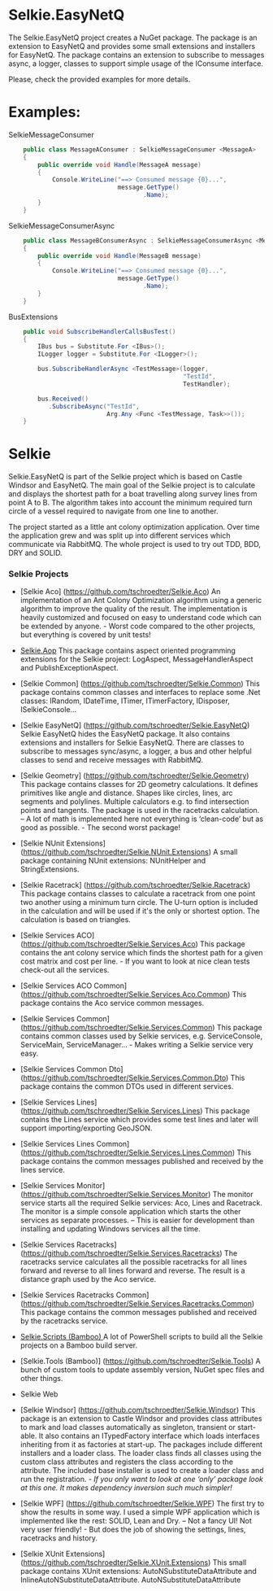 # Selkie.EasyNetQ

The Selkie.EasyNetQ project creates a NuGet package. The package is an extension to EasyNetQ and provides some small extensions and installers for EasyNetQ. The package contains an extension to subscribe to messages async, a logger, classes to support simple usage of the IConsume interface.  

Please, check the provided examples for more details.

# Examples:

SelkieMessageConsumer
```CS
    public class MessageAConsumer : SelkieMessageConsumer <MessageA>
    {
        public override void Handle(MessageA message)
        {
            Console.WriteLine("==> Consumed message {0}...",
                              message.GetType()
                                     .Name);
        }
    }
```

SelkieMessageConsumerAsync
```CS
    public class MessageBConsumerAsync : SelkieMessageConsumerAsync <MessageB>
    {
        public override void Handle(MessageB message)
        {
            Console.WriteLine("==> Consumed message {0}...",
                              message.GetType()
                                     .Name);
        }
    }
```

BusExtensions
```CS
    public void SubscribeHandlerCallsBusTest()
    {
        IBus bus = Substitute.For <IBus>();
        ILogger logger = Substitute.For <ILogger>();

        bus.SubscribeHandlerAsync <TestMessage>(logger,
                                                "TestId",
                                                TestHandler);

        bus.Received()
           .SubscribeAsync("TestId",
                           Arg.Any <Func <TestMessage, Task>>());
    }
```

# Selkie
Selkie.EasyNetQ is part of the Selkie project which is based on Castle Windsor and EasyNetQ. The main goal of the Selkie project is to calculate and displays the shortest path for a boat travelling along survey lines from point A to B. The algorithm takes into account the minimum required turn circle of a vessel required to navigate from one line to another.

The project started as a little ant colony optimization application. Over time the application grew and was split up into different services which communicate via RabbitMQ. The whole project is used to try out TDD, BDD, DRY and SOLID.

### Selkie Projects

* [Selkie Aco] (https://github.com/tschroedter/Selkie.Aco)
An implementation of an Ant Colony Optimization algorithm using a generic algorithm to improve the quality of the result. The implementation is heavily customized and focused on easy to understand code which can be extended by anyone. - Worst code compared to the other projects, but everything is covered by unit tests!

* [Selkie.Aop](https://github.com/tschroedter/Selkie.Aop)
This package contains aspect oriented programming extensions for the Selkie project: LogAspect, MessageHandlerAspect and PublishExceptionAspect.

* [Selkie Common] (https://github.com/tschroedter/Selkie.Common)
This package contains common classes and interfaces to replace some .Net classes: IRandom, IDateTime, ITimer, ITimerFactory, IDisposer, ISelkieConsole…

* [Selkie EasyNetQ] (https://github.com/tschroedter/Selkie.EasyNetQ)
Selkie EasyNetQ hides the EasyNetQ package. It also contains extensions and installers for Selkie EasyNetQ. There are classes to subscribe to messages sync/async, a logger, a bus and other helpful classes to send and receive messages with RabbitMQ.

* [Selkie Geometry] (https://github.com/tschroedter/Selkie.Geometry)
This package contains classes for 2D geometry calculations. It defines primitives like angle and distance. Shapes like circles, lines, arc segments and polylines. Multiple calculators e.g. to find intersection points and tangents. The package is used in the racetracks calculation. – A lot of math is implemented here not everything is ‘clean-code’ but as good as possible. - The second worst package!

* [Selkie NUnit Extensions] (https://github.com/tschroedter/Selkie.NUnit.Extensions)
A small package containing NUnit extensions: NUnitHelper and StringExtensions.

* [Selkie Racetrack] (https://github.com/tschroedter/Selkie.Racetrack)
This package contains classes to calculate a racetrack from one point two another using a minimum turn circle. The U-turn option is included in the calculation and will be used if it's the only or shortest option. The calculation is based on triangles.

* [Selkie Services ACO] (https://github.com/tschroedter/Selkie.Services.Aco)
This package contains the ant colony service which finds the shortest path for a given cost matrix and cost per line. - If you want to look at nice clean tests check-out all the services.

* [Selkie Services ACO Common] (https://github.com/tschroedter/Selkie.Services.Aco.Common)
This package contains the Aco service common messages.

* [Selkie Services Common] (https://github.com/tschroedter/Selkie.Services.Common)
This package contains common classes used by Selkie services, e.g. ServiceConsole, ServiceMain, ServiceManager... - Makes writing a Selkie service very easy.

* [Selkie Services Common Dto] (https://github.com/tschroedter/Selkie.Services.Common.Dto)
This package contains the common DTOs used in different services.

* [Selkie Services Lines] (https://github.com/tschroedter/Selkie.Services.Lines)
This package contains the Lines service which provides some test lines and later will support importing/exporting GeoJSON.

* [Selkie Services Lines Common] (https://github.com/tschroedter/Selkie.Services.Lines.Common)
This package contains the common messages published and received by the lines service.

* [Selkie Services Monitor] (https://github.com/tschroedter/Selkie.Services.Monitor)
The monitor service starts all the required Selkie services: Aco, Lines and Racetrack. The monitor is a simple console application which starts the other services as separate processes. – This is easier for development than installing and updating Windows services all the time.

* [Selkie Services Racetracks] (https://github.com/tschroedter/Selkie.Services.Racetracks)
The racetracks service calculates all the possible racetracks for all lines forward and reverse to all lines forward and reverse. The result is a distance graph used by the Aco service.  

* [Selkie Services Racetracks Common] (https://github.com/tschroedter/Selkie.Services.Racetracks.Common)
This package contains the common messages published and received by the racetracks service.

* [Selkie.Scripts (Bamboo) ](https://github.com/tschroedter/Selkie.Scripts)
A lot of PowerShell scripts to build all the Selkie projects on a Bamboo build server.

* [Selkie.Tools (Bamboo)] (https://github.com/tschroedter/Selkie.Tools)
A bunch of custom tools to update assembly version, NuGet spec files and other things.

* Selkie Web

* [Selkie Windsor] (https://github.com/tschroedter/Selkie.Windsor)
This package is an extension to Castle Windsor and provides class attributes to mark and load classes automatically as singleton, transient or start-able. It also contains an ITypedFactory interface which loads interfaces inheriting from it as factories at start-up.
The packages include different installers and a loader class. The loader class finds all classes using the custom class attributes and registers the class according to the attribute. The included base installer is used to create a loader class and run the registration. - *If you only want to look at one ‘only’ package look at this one. It makes dependency inversion such much simpler!*

* [Selkie WPF] (https://github.com/tschroedter/Selkie.WPF)
The first try to show the results in some way. I used a simple WPF application which is implemented like the rest: SOLID, Lean and Dry. – Not a fancy UI!  Not very user friendly! - But does the job of showing the settings, lines, racetracks and history.

* [Selkie XUnit Extensions] (https://github.com/tschroedter/Selkie.XUnit.Extensions)
This small package contains XUnit extensions: AutoNSubstituteDataAttribute and InlineAutoNSubstituteDataAttribute.
AutoNSubstituteDataAttribute

